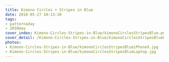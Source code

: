 ```yaml
---
title: Kimono Circles + Stripes in Blue
date: 2018-05-27 10:13:10
tags:
- patternaday
- 2018may
cover_index: Kimono-Circles-Stripes-in-Blue/kimonoCirclesStripesBlue.png
cover_detail: /Kimono-Circles-Stripes-in-Blue/kimonoCirclesStripesBlueDetail.png
photos:
- Kimono-Circles-Stripes-in-Blue/kimonoCirclesStripesBlueiPhoneX.jpg
- Kimono-Circles-Stripes-in-Blue/kimonoCirclesStripesBlueLaptop.jpg
---
```

